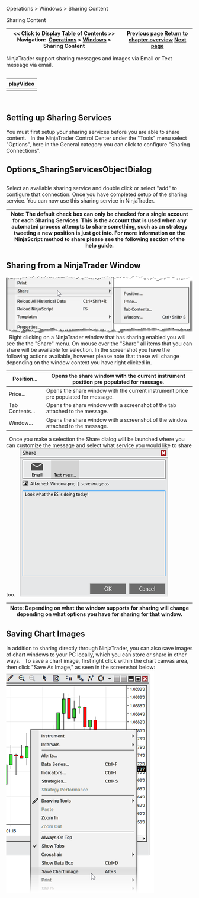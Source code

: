 ﻿
Operations \> Windows \> Sharing Content

Sharing Content

| \<\< [Click to Display Table of Contents](sharing_content.md) \>\> **Navigation:**     [Operations](operations.md) \> [Windows](window_tabs.md) \> Sharing Content | [Previous page](using_tabs.md) [Return to chapter overview](window_tabs.md) [Next page](printing_content.md) |
| --- | --- |
NinjaTrader support sharing messages and images via Email or Text message via email. 
## 

| playVideo |
| --- |
|  |
 
## Setting up Sharing Services
You must first setup your sharing services before you are able to share content.
 
In the NinjaTrader Control Center under the "Tools" menu select "Options", here in the General category you can click to configure "Sharing Connections".

## Options_SharingServicesObjectDialog
## 
Select an available sharing service and double click or select "add" to configure that connection.
Once you have completed setup of the sharing service. You can now use this sharing service in NinjaTrader. 
 

| Note: The default check box can only be checked for a single account for each Sharing Services. This is the account that is used when any automated process attempts to share something, such as an strategy tweeting a new position is just got into. For more information on the NinjaScript method to share please see the following section of the help guide. |
| --- |
## 
## Sharing from a NinjaTrader Window
![Sharing_ContextMenu](sharing_contextmenu.png)
 
Right clicking on a NinjaTrader window that has sharing enabled you will see the the "Share" menu. On mouse over the "Share" all items that you can share will be available for selection. In the screenshot you have the following actions available, however please note that these will change depending on the window context you have right clicked in. 
 

| Position... | Opens the share window with the current instrument position pre populated for message. |
| --- | --- |
| Price... | Opens the share window with the current instrument price pre populated for message. |
| Tab Contents... | Opens the share window with a screenshot of the tab attached to the message. |
| Window... | Opens the share window with a screenshot of the window attached to the message. |
 
Once you make a selection the Share dialog will be launched where you can customize the message and select what service you would like to share too. 
 
![Windows_Sharing_ShareDialog](windows_sharing_sharedialog.png)
 

| Note: Depending on what the window supports for sharing will change depending on what options you have for sharing for that window. |
| --- |
## 
## Saving Chart Images
In addition to sharing directly through NinjaTrader, you can also save images of chart windows to your PC locally, which you can store or share in other ways.
 
To save a chart image, first right click within the chart canvas area, then click "Save As Image," as seen in the screenshot below:
 
![SaveImage](saveimage.png)
